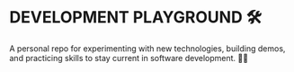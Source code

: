 # DEVELOPMENT PLAYGROUND 🛠️

A personal repo for experimenting with new technologies, building demos, and practicing skills to stay current in software development. 🚀✨
